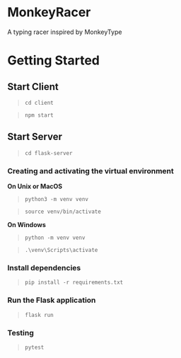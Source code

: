 # MonkeyRacer

A typing racer inspired by MonkeyType

  

# Getting Started

  
## Start Client

>  `cd client`

> `npm start`

  

## Start Server 

>  `cd flask-server`

### Creating and activating the virtual environment
**On Unix or MacOS**

> `python3 -m venv venv`

> `source venv/bin/activate`

 **On Windows**
> `python -m venv venv`

> `.\venv\Scripts\activate`

### Install dependencies

> `pip install -r requirements.txt`

  

### Run the Flask application

> `flask run`

  

### Testing
> `pytest`